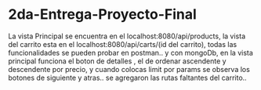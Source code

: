 # 2da-Entrega-Proyecto-Final
La vista Principal se encuentra en el localhost:8080/api/products,
la vista del carrito esta en el localhost:8080/api/carts/(id del carrito),
todas las funcionalidades se pueden probar en postman.. y con mongoDb,
en la vista principal funciona el boton de detalles , el de ordenar ascendente y descendente por precio, y cuando colocas limit por params se observa los botones de siguiente y atras.. 
se agregaron las rutas faltantes del carrito.. 
